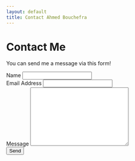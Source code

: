 ```yaml
---
layout: default
title: Contact Ahmed Bouchefra
---
```


<div id="contact">
  <h1 class="pageTitle">Contact Me</h1>
  <div class="contactContent">
    <p>You can send me a message via this form!</p>
  </div>
  <form action="https://formspree.io/techiediaries9@gmail.com" method="POST">
    <label for="name">Name</label>
    <input type="text" id="name" name="name" class="full-width"><br>
    <label for="email">Email Address</label>
    <input type="email" id="email" name="_replyto" class="full-width"><br>
    <label for="message">Message</label>
    <textarea name="message" id="message" cols="30" rows="10" class="full-width"></textarea><br>
    <input type="submit" value="Send" class="button">
  </form>
</div>
